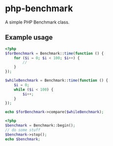 # php-benchmark
A simple PHP Benchmark class.

## Example usage
``` php
<?php
$forBenchmark = Benchmark::time(function () {
    for ($i = 0; $i < 100; $i++) {
        //
    }
});

$whileBenchmark = Benchmark::time(function () {
    $i = 0;
    while ($i < 100) {
        $i++;
    }
});

echo $forBenchmark->compare($whileBenchmark);
```

``` php
<?php
$benchmark = Benchmark::begin();
// do some stuff
$benchmark->stop();
echo $benchmark;
```
